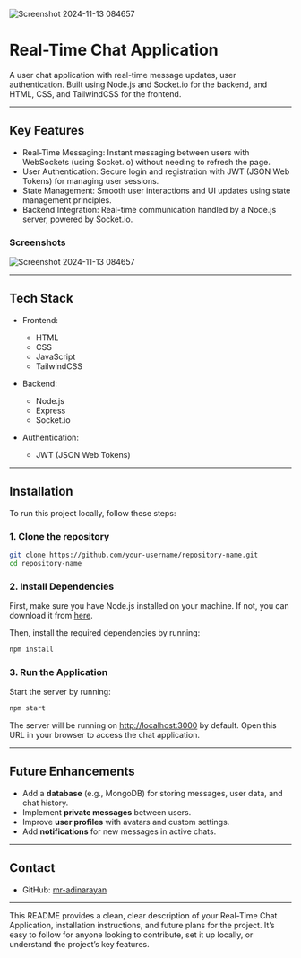 ![Screenshot 2024-11-13 084657](https://github.com/user-attachments/assets/363ba315-89fb-49df-8453-c04496900a84)
# Real-Time Chat Application

A user chat application with real-time message updates, user authentication. Built using Node.js and Socket.io for the backend, and HTML, CSS, and TailwindCSS for the frontend.

---

## Key Features

- Real-Time Messaging: Instant messaging between users with WebSockets (using Socket.io) without needing to refresh the page.
- User Authentication: Secure login and registration with JWT (JSON Web Tokens) for managing user sessions.
- State Management: Smooth user interactions and UI updates using state management principles.
- Backend Integration: Real-time communication handled by a Node.js server, powered by Socket.io.

### Screenshots
![Screenshot 2024-11-13 084657](https://github.com/user-attachments/assets/681f0713-40f0-4adf-8cc5-df2c2bf5983d)

---

## Tech Stack

- Frontend:
  - HTML
  - CSS
  - JavaScript
  - TailwindCSS
  
- Backend:
  - Node.js
  - Express
  - Socket.io
  
- Authentication:
  - JWT (JSON Web Tokens)

---

## Installation

To run this project locally, follow these steps:

### 1. Clone the repository

```bash
git clone https://github.com/your-username/repository-name.git
cd repository-name
```

### 2. Install Dependencies

First, make sure you have Node.js installed on your machine. If not, you can download it from [here](https://nodejs.org/).

Then, install the required dependencies by running:

```bash
npm install
```

### 3. Run the Application

Start the server by running:

```bash
npm start
```

The server will be running on [http://localhost:3000](http://localhost:3000) by default. Open this URL in your browser to access the chat application.

---


## Future Enhancements

- Add a **database** (e.g., MongoDB) for storing messages, user data, and chat history.
- Implement **private messages** between users.
- Improve **user profiles** with avatars and custom settings.
- Add **notifications** for new messages in active chats.

---

## Contact
- GitHub: [mr-adinarayan](https://github.com/mr-adinarayan?tab=repositories)

---

This README provides a clean, clear description of your Real-Time Chat Application, installation instructions, and future plans for the project. It’s easy to follow for anyone looking to contribute, set it up locally, or understand the project’s key features.
